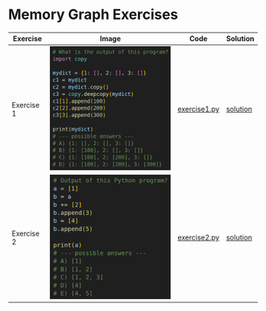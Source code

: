 # Memory Graph Exercises

| Exercise | Image | Code | Solution |
|----------|-------|------|----------|
| Exercise 1 | <a href="exercise1.png"><img src="exercise1.png" width="450"></a> | [exercise1.py](exercise1.py) | [solution](exercise1.gif) |
| Exercise 2 | <a href="exercise2.png"><img src="exercise2.png" width="450"></a> | [exercise2.py](exercise2.py) | [solution](exercise2.gif) |
